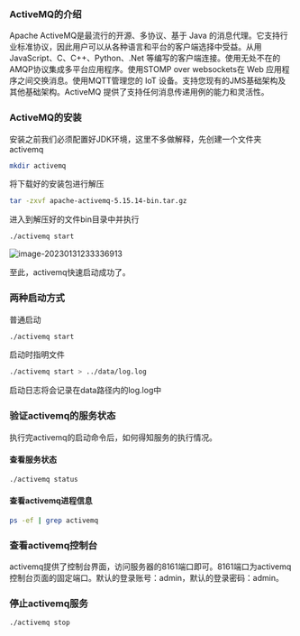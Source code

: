 ### ActiveMQ的介绍

Apache ActiveMQ是最流⾏的开源、多协议、基于 Java 的消息代理。它⽀持⾏业标准协议，因此⽤户可以从各种语⾔和平台的客户端选择中受益。从用JavaScript、C、C++、Python、.Net 等编写的客户端连接。使⽤⽆处不在的AMQP协议集成多平台应⽤程序。使⽤STOMP over websockets在 Web 应⽤程序之间交换消息。使⽤MQTT管理您的 IoT 设备。⽀持您现有的JMS基础架构及其他基础架构。ActiveMQ 提供了⽀持任何消息传递⽤例的能⼒和灵活性。

### ActiveMQ的安装

安装之前我们必须配置好JDK环境，这里不多做解释，先创建一个文件夹activemq

~~~sh
mkdir activemq
~~~

将下载好的安装包进行解压

~~~sh
tar -zxvf apache-activemq-5.15.14-bin.tar.gz
~~~

进入到解压好的文件bin目录中并执行

~~~sh
./activemq start
~~~

![image-20230131233336913](C:\Users\Admin\AppData\Roaming\Typora\typora-user-images\image-20230131233336913.png)

至此，activemq快速启动成功了。

### 两种启动方式

普通启动

~~~sh
./activemq start
~~~

启动时指明文件

~~~sh
./activemq start > ../data/log.log
~~~

启动⽇志将会记录在data路径内的log.log中

### 验证activemq的服务状态

执⾏完activemq的启动命令后，如何得知服务的执⾏情况。

#### 查看服务状态

~~~sh
./activemq status
~~~

#### 查看activemq进程信息

~~~sh
ps -ef | grep activemq
~~~

### 查看activemq控制台

activemq提供了控制台界⾯，访问服务器的8161端⼝即可。8161端⼝为activemq控制台⻚⾯的固定端⼝。默认的登录账号：admin，默认的登录密码：admin。

### 停止activemq服务

~~~sh
./activemq stop
~~~

